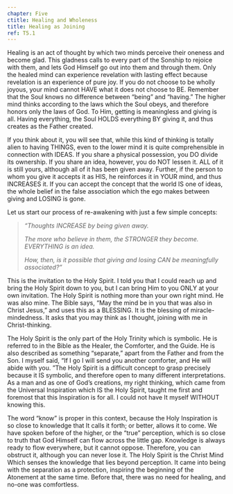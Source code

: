 ```yaml
---
chapter: Five
ctitle: Healing and Wholeness
title: Healing as Joining
ref: T5.1
---
```


Healing is an act of thought by which two minds perceive their oneness
and become glad. This gladness calls to every part of the Sonship to
rejoice with them, and lets God Himself go out into them and through
them. Only the healed mind can experience revelation with lasting effect
because revelation is an experience of pure joy. If you do not choose to
be wholly joyous, your mind cannot HAVE what it does not choose to BE.
Remember that the Soul knows no difference between “being” and “having.”
The higher mind thinks according to the laws which the Soul obeys, and
therefore honors only the laws of God. To Him, getting is meaningless and
giving is all. Having everything, the Soul HOLDS everything BY giving
it, and thus creates as the Father created.

If you think about it, you will see that, while this kind of thinking is
totally alien to having THINGS, even to the lower mind it is quite
comprehensible in connection with IDEAS. If you share a physical
possession, you DO divide its ownership. If you share an idea, however,
you do NOT lessen it. ALL of it is still yours, although all of it has
been given away. Further, if the person to whom you give it accepts it
as HIS, he reinforces it in YOUR mind, and thus INCREASES it. If you can
accept the concept that the world IS one of ideas, the whole belief in
the false association which the ego makes between giving and LOSING is
gone.

Let us start our process of re-awakening with just a few simple
concepts:

> *“Thoughts INCREASE by being given away.*
>
> *The more who believe in them, the STRONGER they become. EVERYTHING is
> an idea.*
>
> *How, then, is it possible that giving and losing CAN be meaningfully
> associated?”*

This is the invitation to the Holy Spirit. I told you that I could reach
up and bring the Holy Spirit down to you, but I can bring Him to you
ONLY at your own invitation. The Holy Spirit is nothing more than your
own right mind. He was also mine. The Bible says, “May the mind be in
you that was also in Christ Jesus,” and uses this as a BLESSING. It is
the blessing of miracle-mindedness. It asks that you may think as I
thought, joining with me in Christ-thinking.

The Holy Spirit is the only part of the Holy Trinity which is symbolic.
He is referred to in the Bible as the Healer, the Comforter, and the
Guide. He is also described as something “separate,” apart from the
Father and from the Son. I myself said, “If I go I will send you another
comforter, and He will abide with you. ”The Holy Spirit is a difficult
concept to grasp precisely because it IS symbolic, and therefore open to
many different interpretations. As a man and as one of God’s creations,
my right thinking, which came from the Universal Inspiration which IS
the Holy Spirit, taught me first and foremost that this Inspiration is
for all. I could not have It myself WITHOUT knowing this.

The word “know” is proper in this context, because the Holy Inspiration
is so close to knowledge that It calls it forth; or better, allows it to
come. We have spoken before of the higher, or the “true” perception,
which is so close to truth that God Himself can flow across the little
gap. Knowledge is always ready to flow everywhere, but it cannot oppose.
Therefore, you can obstruct it, although you can never lose it. The Holy
Spirit is the Christ Mind Which senses the knowledge that lies beyond
perception. It came into being with the separation as a protection,
inspiring the beginning of the Atonement at the same time. Before that,
there was no need for healing, and no-one was comfortless.


